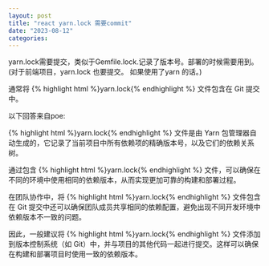 ```yaml
---
layout: post
title: "react yarn.lock 需要commit"
date: "2023-08-12"
categories: 
---
```

<p>yarn.lock需要提交，类似于Gemfile.lock.记录了版本号。部署的时候需要用到。(对于前端项目，yarn.lock 也要提交。 如果使用了yarn 的话。)</p>
<p>通常将 {% highlight html %}yarn.lock{% endhighlight %} 文件包含在 Git 提交中。</p>
<p>以下回答来自poe:</p>
<p>{% highlight html %}yarn.lock{% endhighlight %} 文件是由 Yarn 包管理器自动生成的，它记录了当前项目中所有依赖项的精确版本号，以及它们的依赖关系树。</p>
<p>通过包含 {% highlight html %}yarn.lock{% endhighlight %} 文件，可以确保在不同的环境中使用相同的依赖版本，从而实现更加可靠的构建和部署过程。</p>
<p>在团队协作中，将 {% highlight html %}yarn.lock{% endhighlight %} 文件包含在 Git 提交中还可以确保团队成员共享相同的依赖配置，避免出现不同开发环境中依赖版本不一致的问题。</p>
<p>因此，一般建议将 {% highlight html %}yarn.lock{% endhighlight %} 文件添加到版本控制系统（如 Git）中，并与项目的其他代码一起进行提交。这样可以确保在构建和部署项目时使用一致的依赖版本。</p>
